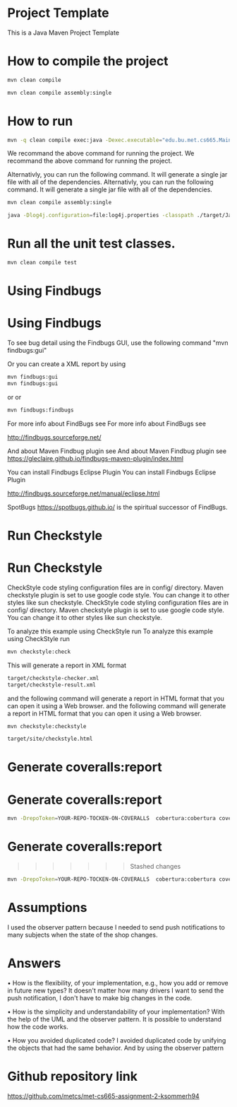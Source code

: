 # Project Template

This is a Java Maven Project Template


# How to compile the project




```bash
mvn clean compile
```



```bash
mvn clean compile assembly:single
```


# How to run

```bash
mvn -q clean compile exec:java -Dexec.executable="edu.bu.met.cs665.Main" -Dlog4j.configuration="file:log4j.properties"
```

We recommand the above command for running the project.
We recommand the above command for running the project.

Alternativly, you can run the following command. It will generate a single jar file with all of the dependencies.
Alternativly, you can run the following command. It will generate a single jar file with all of the dependencies.

```bash
mvn clean compile assembly:single

java -Dlog4j.configuration=file:log4j.properties -classpath ./target/JavaProjectTemplate-1.0-SNAPSHOT-jar-with-dependencies.jar  edu.bu.met.cs665.Main
```


# Run all the unit test classes.


```bash
mvn clean compile test

```

# Using Findbugs
# Using Findbugs

To see bug detail using the Findbugs GUI, use the following command "mvn findbugs:gui"

Or you can create a XML report by using  


```bash
mvn findbugs:gui
mvn findbugs:gui
```

or
or


```bash
mvn findbugs:findbugs
```


For more info about FindBugs see
For more info about FindBugs see

http://findbugs.sourceforge.net/

And about Maven Findbug plugin see
And about Maven Findbug plugin see
https://gleclaire.github.io/findbugs-maven-plugin/index.html


You can install Findbugs Eclipse Plugin
You can install Findbugs Eclipse Plugin

http://findbugs.sourceforge.net/manual/eclipse.html



SpotBugs https://spotbugs.github.io/ is the spiritual successor of FindBugs.


# Run Checkstyle
# Run Checkstyle

CheckStyle code styling configuration files are in config/ directory. Maven checkstyle plugin is set to use google code style.
You can change it to other styles like sun checkstyle.
CheckStyle code styling configuration files are in config/ directory. Maven checkstyle plugin is set to use google code style.
You can change it to other styles like sun checkstyle.

To analyze this example using CheckStyle run
To analyze this example using CheckStyle run

```bash
mvn checkstyle:check
```

This will generate a report in XML format


```bash
target/checkstyle-checker.xml
target/checkstyle-result.xml
```

and the following command will generate a report in HTML format that you can open it using a Web browser.
and the following command will generate a report in HTML format that you can open it using a Web browser.

```bash
mvn checkstyle:checkstyle
```

```bash
target/site/checkstyle.html
```


# Generate  coveralls:report
# Generate  coveralls:report

```bash
mvn -DrepoToken=YOUR-REPO-TOCKEN-ON-COVERALLS  cobertura:cobertura coveralls:report
```

# Generate  coveralls:report
>>>>>>> Stashed changes


```bash
mvn -DrepoToken=YOUR-REPO-TOCKEN-ON-COVERALLS  cobertura:cobertura coveralls:report
```
# Assumptions
I used the observer pattern because I needed to send push notifications to many subjects when the state of the shop changes.

# Answers
• How is the flexibility, of your implementation, e.g., how you add or remove in future new
types?
    It doesn't matter how many drivers I want to send the push notification, I don't have to make big changes in the code.

• How is the simplicity and understandability of your implementation?
    With the help of the UML and the observer pattern. It is possible to understand how the code works.

• How you avoided duplicated code?
     I avoided duplicated code by unifying the objects that had the same behavior. And by using the observer pattern

# Github repository link
https://github.com/metcs/met-cs665-assignment-2-ksommerh94
